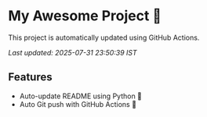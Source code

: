 # My Awesome Project 🚀

This project is automatically updated using GitHub Actions.

_Last updated: 2025-07-31 23:50:39 IST_

## Features
- Auto-update README using Python 🐍
- Auto Git push with GitHub Actions 🤖

